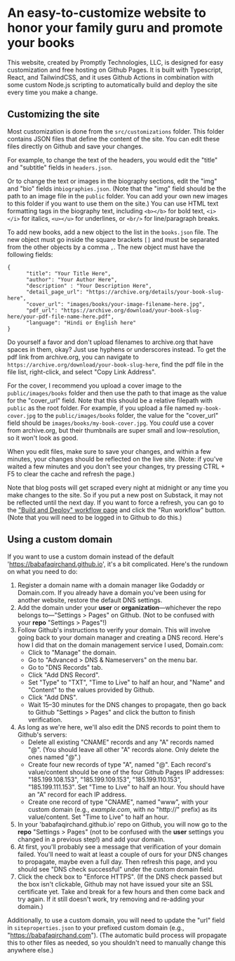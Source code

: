 # An easy-to-customize website to honor your family guru and promote your books

This website, created by Promptly Technologies, LLC, is designed for easy customization and free hosting on Github Pages. It is built with Typescript, React, and TailwindCSS, and it uses Github Actions in combination with some custom Node.js scripting to automatically build and deploy the site every time you make a change.

## Customizing the site

Most customization is done from the `src/customizations` folder. This folder contains JSON files that define the content of the site. You can edit these files directly on Github and save your changes. 

For example, to change the text of the headers, you would edit the "title" and "subtitle" fields in `headers.json`. 

Or to change the text or images in the biography sections, edit the "img" and "bio" fields in`biographies.json`. (Note that the "img" field should be the path to an image file in the `public` folder. You can add your own new images to this folder if you want to use them on the site.) You can use HTML text formatting tags in the biography text, including `<b></b>` for bold text, `<i></i>` for italics, `<u></u>` for underlines, or `<br/>` for line/paragraph breaks.

To add new books, add a new object to the list in the `books.json` file. The new object must go inside the square brackets `[]` and must be separated from the other objects by a comma `,`. The new object must have the following fields:

```
{
      "title": "Your Title Here",
      "author": "Your Author Here",
      "description" : "Your Description Here",
      "detail_page_url": "https://archive.org/details/your-book-slug-here",
      "cover_url": "images/books/your-image-filename-here.jpg",
      "pdf_url": "https://archive.org/download/your-book-slug-here/your-pdf-file-name-here.pdf",
      "language": "Hindi or English here"
}
```

Do yourself a favor and don't upload filenames to archive.org that have spaces in them, okay? Just use hyphens or underscores instead. To get the pdf link from archive.org, you can navigate to `https://archive.org/download/your-book-slug-here`, find the pdf file in the file list, right-click, and select "Copy Link Address". 

For the cover, I recommend you upload a cover image to the `public/images/books` folder and then use the path to that image as the value for the "cover_url" field. Note that this should be a relative filepath with `public` as the root folder. For example, if you upload a file named `my-book-cover.jpg` to the `public/images/books` folder, the value for the "cover_url" field should be `images/books/my-book-cover.jpg`. You *could* use a cover from archive.org, but their thumbnails are super small and low-resolution, so it won't look as good.

When you edit files, make sure to save your changes, and within a few minutes, your changes should be reflected on the live site. (Note: if you've waited a few minutes and you don't see your changes, try pressing CTRL + F5 to clear the cache and refresh the page.)

Note that blog posts will get scraped every night at midnight or any time you make changes to the site. So if you put a new post on Substack, it may not be reflected until the next day. If you want to force a refresh, you can go to the ["Build and Deploy" workflow page](https://github.com/babafaqirchand/babafaqirchand.github.io/actions/workflows/deploy.yml) and click the "Run workflow" button. (Note that you will need to be logged in to Github to do this.)

## Using a custom domain

If you want to use a custom domain instead of the default 'https://babafaqirchand.github.io', it's a bit complicated. Here's the rundown on what you need to do:

1. Register a domain name with a domain manager like Godaddy or Domain.com. If you already have a domain you've been using for another website, restore the default DNS settings.
2. Add the domain under your **user** or **organization**—whichever the repo belongs to—"Settings > Pages" on Github. (Not to be confused with your **repo** "Settings > Pages"!)
3. Follow Github's instructions to verify your domain. This will involve going back to your domain manager and creating a DNS record. Here's how I did that on the domain management service I used, Domain.com:
   - Click to "Manage" the domain.
   - Go to "Advanced > DNS & Nameservers" on the menu bar.
   - Go to "DNS Records" tab.
   - Click "Add DNS Record".
   - Set "Type" to "TXT", "Time to Live" to half an hour, and "Name" and "Content" to the values provided by Github.
   - Click "Add DNS".
   - Wait 15–30 minutes for the DNS changes to propagate, then go back to Github "Settings > Pages" and click the button to finish verification.
4. As long as we're here, we'll also edit the DNS records to point them to Github's servers:
   - Delete all existing "CNAME" records and any "A" records named "@". (You should leave all other "A" records alone. Only delete the ones named "@".)
   - Create four new records of type "A", named "@". Each record's value/content should be one of the four Github Pages IP addresses: "185.199.108.153", "185.199.109.153", "185.199.110.153", "185.199.111.153". Set "Time to Live" to half an hour. You should have an "A" record for each IP address.
   - Create one record of type "CNAME", named "www", with your custom domain (e.g., *example.com*, with no "http://" prefix) as its value/content. Set "Time to Live" to half an hour.
5. In your 'babafaqirchand.github.io' repo on Github, you will now go to the **repo** "Settings > Pages" (not to be confused with the **user** settings you changed in a previous step!) and add your domain.
6. At first, you'll probably see a message that verification of your domain failed. You'll need to wait at least a couple of ours for your DNS changes to propagate, maybe even a full day. Then refresh this page, and you should see "DNS check successful" under the custom domain field.
7. Click the check box to "Enforce HTTPS". (If the DNS check passed but the box isn't clickable,  Github may not have issued your site an SSL certificate yet. Take and break for a few hours and then come back and try again. If it still doesn't work, try removing and re-adding your domain.)

Additionally, to use a custom domain, you will need to update the "url" field in `siteproperties.json` to your prefixed custom domain (e.g., "https://babafaqirchand.com"). (The automatic build process will propagate this to other files as needed, so you shouldn't need to manually change this anywhere else.)
